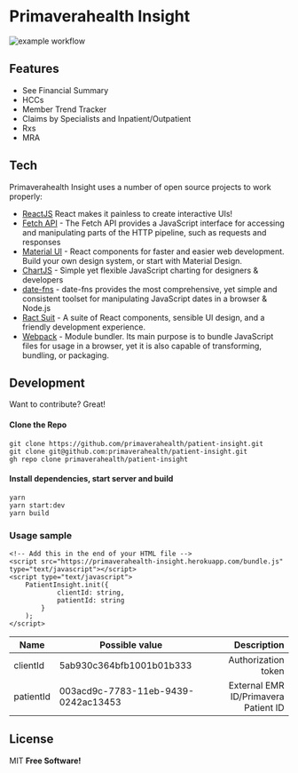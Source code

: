 # Primaverahealth Insight

![example workflow](https://github.com/primaverahealth/patient-insight/actions/workflows/main.yml/badge.svg)

## Features
- See Financial Summary
- HCCs
- Member Trend Tracker
- Claims by Specialists and Inpatient/Outpatient
- Rxs
- MRA

## Tech
Primaverahealth Insight uses a number of open source projects to work properly:
- [ReactJS](https://reactjs.org/) React makes it painless to create interactive UIs!
- [Fetch API](https://developer.mozilla.org/en-US/docs/Web/API/Fetch_API/Using_Fetch) - The Fetch API provides a JavaScript interface for accessing and manipulating parts of the HTTP pipeline, such as requests and responses
- [Material UI](https://material-ui.com/) - React components for faster and easier web development. Build your own design system, or start with Material Design.
- [ChartJS](https://www.chartjs.org/) - Simple yet flexible JavaScript charting for designers & developers
- [date-fns](https://date-fns.org/) - date-fns provides the most comprehensive, yet simple and consistent toolset for manipulating JavaScript dates in a browser & Node.js
- [Ract Suit](https://rsuitejs.com/) - A suite of React components, sensible UI design, and a friendly development experience.
- [Webpack](https://webpack.js.org/) - Module bundler. Its main purpose is to bundle JavaScript files for usage in a browser, yet it is also capable of transforming, bundling, or packaging.

## Development
Want to contribute? Great!
#### Clone the Repo
    git clone https://github.com/primaverahealth/patient-insight.git
    git clone git@github.com:primaverahealth/patient-insight.git
    gh repo clone primaverahealth/patient-insight

#### Install dependencies, start server and build
    yarn
    yarn start:dev
    yarn build
### Usage sample
    <!-- Add this in the end of your HTML file -->
    <script src="https://primaverahealth-insight.herokuapp.com/bundle.js" type="text/javascript"></script>
    <script type="text/javascript">
        PatientInsight.init({
                clientId: string,
                patientId: string
            }
        );
    </script>

Name | Possible value | Description
------- | ---------------- | ----------:
clientId  | 5ab930c364bfb1001b01b333 | Authorization token
patientId  | 003acd9c-7783-11eb-9439-0242ac13453 | External EMR ID/Primavera Patient ID

## License
MIT
**Free Software!**
